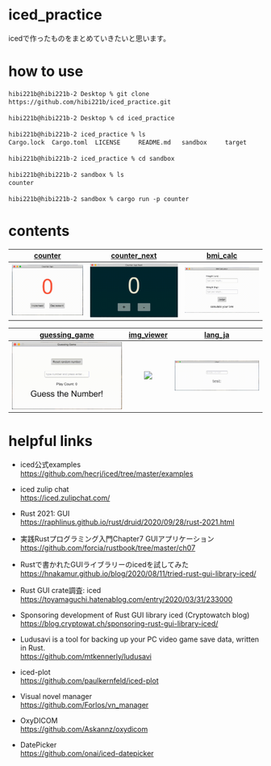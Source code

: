 # iced_practice
icedで作ったものをまとめていきたいと思います。

# how to use 

```terminal
hibi221b@hibi221b-2 Desktop % git clone https://github.com/hibi221b/iced_practice.git

hibi221b@hibi221b-2 Desktop % cd iced_practice

hibi221b@hibi221b-2 iced_practice % ls
Cargo.lock	Cargo.toml	LICENSE		README.md	sandbox		target

hibi221b@hibi221b-2 iced_practice % cd sandbox 

hibi221b@hibi221b-2 sandbox % ls
counter

hibi221b@hibi221b-2 sandbox % cargo run -p counter
```

# contents

|[counter](https://github.com/hibi221b/iced_practice/tree/master/sandbox/counter)|[counter_next](https://github.com/hibi221b/iced_practice/tree/master/sandbox/counter_next)|[bmi_calc](https://github.com/hibi221b/iced_practice/tree/master/sandbox/bmi_calc)|
|:---:|:---:|:---:|
|<img src="./assets/counter.gif">|<img src="./assets/counter_next.gif">|<img src="./assets/bmi_calc.gif">|

|[guessing_game](https://github.com/hibi221b/iced_practice/tree/master/sandbox/guessing_game)|[img_viewer](https://github.com/hibi221b/iced_practice/tree/master/sandbox/img_viewer)|[lang_ja](https://github.com/hibi221b/iced_practice/tree/master/sandbox/lang_ja)|
|:---:|:---:|:---:|
|<img src="./assets/guessing_game.gif">|<img src="./assets/img_viewer.gif">|<img src="./assets/lang_ja.gif">|

# helpful links

- iced公式examples <br>
https://github.com/hecrj/iced/tree/master/examples

- iced zulip chat <br>
https://iced.zulipchat.com/

- Rust 2021: GUI <br>
https://raphlinus.github.io/rust/druid/2020/09/28/rust-2021.html

- 実践Rustプログラミング入門Chapter7 GUIアプリケーション <br>
https://github.com/forcia/rustbook/tree/master/ch07

- Rustで書かれたGUIライブラリーのicedを試してみた <br>
https://hnakamur.github.io/blog/2020/08/11/tried-rust-gui-library-iced/

- Rust GUI crate調査: iced <br>
https://toyamaguchi.hatenablog.com/entry/2020/03/31/233000

- Sponsoring development of Rust GUI library iced (Cryptowatch blog) <br>
https://blog.cryptowat.ch/sponsoring-rust-gui-library-iced/

- Ludusavi is a tool for backing up your PC video game save data, written in Rust. <br>
https://github.com/mtkennerly/ludusavi

- iced-plot <br>
https://github.com/paulkernfeld/iced-plot

- Visual novel manager <br>
https://github.com/Forlos/vn_manager

- OxyDICOM <br>
https://github.com/Askannz/oxydicom

- DatePicker <br>
https://github.com/onai/iced-datepicker
